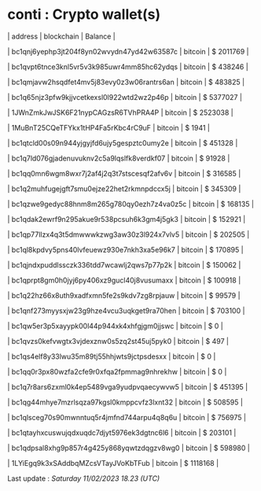 # conti : Crypto wallet(s)



| address | blockchain | Balance |

| bc1qnj6yephp3jt204f8yn02wvydn47yd42w63587c | bitcoin | $ 2011769 | 

| bc1qvpt6tnce3knl5vr5v3k985uwr4mm85hc62ydqs | bitcoin | $ 438246 | 

| bc1qmjavw2hsqdfet4mv5j83evy0z3w06rantrs6an | bitcoin | $ 483825 | 

| bc1q65njz3pfw9kjjvcetkexsl0l922wtd2wz2p46p | bitcoin | $ 5377027 | 

| 1JWnZmkJwJSK6F21nypCAGzsR6TVhPRA4P | bitcoin | $ 2523038 | 

| 1MuBnT25CQeTFYkx1tHP4Fa5rKbc4rC9uF | bitcoin | $ 1941 | 

| bc1qtcld00s09n944yjgyjfd6ujy5gespztc0umy2e | bitcoin | $ 451328 | 

| bc1q7ld076gjadenuvuknv2c5a9lqslfk8verdkf07 | bitcoin | $ 91928 | 

| bc1qq0mn6wgm8wxr7j2af4j2q3t7stscesqf2afv6v | bitcoin | $ 316585 | 

| bc1q2muhfugejgft7smu0ejze22het2rkmnpdccx5j | bitcoin | $ 345309 | 

| bc1qzwe9gedyc88hnm8m265g780qy0ezh7z4va0z5c | bitcoin | $ 168135 | 

| bc1qdak2ewrf9n295akue9r538pcsuh6k3gm4j5gk3 | bitcoin | $ 152921 | 

| bc1qp77llzx4q3t5dmwwwkzwg3aw30z3l924x7vlv5 | bitcoin | $ 202505 | 

| bc1ql8kpdvy5pns40lvfeuewz930e7nkh3xa5e96k7 | bitcoin | $ 170895 | 

| bc1qjndxpuddlssczk336tdd7wcawlj2qws7p77p2k | bitcoin | $ 150062 | 

| bc1qprpt8gm0h0jyj6py406xz9gucl40j8vusumaxx | bitcoin | $ 100918 | 

| bc1q22hz66x8uth9xadfxmn5fe2s9kdv7zg8rpjauw | bitcoin | $ 99579 | 

| bc1qnf273myysxjw23g9hze4vcu3uqkget9ra70hen | bitcoin | $ 703100 | 

| bc1qw5er3p5xayypk00l44p944xk4xhfgjgm0jjswc | bitcoin | $ 0 | 

| bc1qvzs0kefvwgtx3vjdexznw0s5zq2st45uj5pyk0 | bitcoin | $ 497 | 

| bc1qs4elf8y33lwu35m89tj55hhjwts9jctpsdesxx | bitcoin | $ 0 | 

| bc1qq0r3px80wzfa2cfe9r0xfqa2fpmmag9nhrekhw | bitcoin | $ 0 | 

| bc1q7r8ars6zxml0k4ep5489vga9yudpvqaecywvw5 | bitcoin | $ 451395 | 

| bc1qg44mhye7mzrlsqza97kgsl0kmppcvfz3lxnt32 | bitcoin | $ 508595 | 

| bc1qlsceg70s90mwnntuq5r4jmfnd744arpu4q8q6u | bitcoin | $ 756975 | 

| bc1qtayhxcuswujqdxuqdc7djyt5976ek3dgtnc6l6 | bitcoin | $ 203101 | 

| bc1qdpsal8xhg9p857r4g425y868yqwtzdqgzv8wg0 | bitcoin | $ 598980 | 

| 1LYiEgq9k3xSAddbqMZcsVTayJVoKbTFub | bitcoin | $ 1118168 | 



Last update : _Saturday 11/02/2023 18.23 (UTC)_ 



